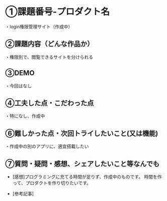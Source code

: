 # ①課題番号-プロダクト名
・login権限管理サイト（作成中）

## ②課題内容（どんな作品か）

・権限別で、閲覧できるサイトを分けられる

## ③DEMO

・今回はなし

## ④工夫した点・こだわった点

・特になし、作成中

## ⑥難しかった点・次回トライしたいこと(又は機能)
・作成中の別のアプリに、適宜搭載したい

## ⑦質問・疑問・感想、シェアしたいこと等なんでも

- [感想]プログラミングに充てる時間が足りず、作成中のものです。
時間を作って、プロダクトを作り切りたいです。

- [参考記事]

